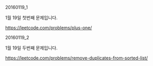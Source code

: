 ﻿20160119_1

1월 19일 첫번째 문제입니다.

https://leetcode.com/problems/plus-one/

20160119_2

1월 19일 두번째 문제입니다.

https://leetcode.com/problems/remove-duplicates-from-sorted-list/
